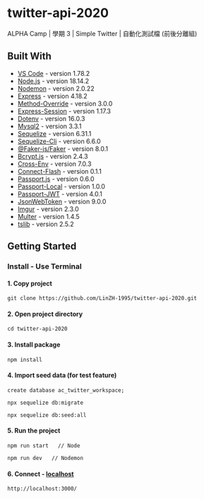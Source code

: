 # twitter-api-2020
ALPHA Camp | 學期 3 | Simple Twitter | 自動化測試檔 (前後分離組) 

## Built With
* [VS Code](https://code.visualstudio.com/) - version 1.78.2
* [Node.js](https://nodejs.org/en/) - version 18.14.2
* [Nodemon](https://github.com/remy/nodemon) - version 2.0.22
* [Express](https://github.com/expressjs/express) - version 4.18.2
* [Method-Override](https://github.com/expressjs/method-override#readme) - version 3.0.0
* [Express-Session](https://github.com/expressjs/session#readme) - version 1.17.3
* [Dotenv](https://github.com/motdotla/dotenv#readme) - version 16.0.3
* [Mysql2](https://github.com/sidorares/node-mysql2#readme) - version 3.3.1
* [Sequelize](https://github.com/sequelize/sequelize) - version 6.31.1
* [Sequelize-Cli](https://github.com/sequelize/cli) - version 6.6.0
* [@Faker-js/Faker](https://github.com/faker-js/faker) - version 8.0.1
* [Bcrypt.js](https://github.com/dcodeIO/bcrypt.js#readme) - version 2.4.3
* [Cross-Env](https://github.com/kentcdodds/cross-env#readme) - version 7.0.3
* [Connect-Flash](https://github.com/jaredhanson/connect-flash#readme) - version 0.1.1
* [Passport.js](https://github.com/jaredhanson/passport) - version 0.6.0
* [Passport-Local](https://github.com/jaredhanson/passport-local) - version 1.0.0
* [Passport-JWT](https://github.com/mikenicholson/passport-jwt) - version 4.0.1
* [JsonWebToken](https://github.com/auth0/node-jsonwebtoken) - version 9.0.0
* [Imgur](https://github.com/keneucker/imgur) - version 2.3.0
* [Multer](https://github.com/expressjs/multer#readme) - version 1.4.5
* [tslib](https://github.com/Microsoft/tslib) - version 2.5.2

## Getting Started
### Install - Use Terminal

#### 1. Copy project
```
git clone https://github.com/LinZH-1995/twitter-api-2020.git
```
#### 2. Open project directory
```
cd twitter-api-2020
```
#### 3. Install package
```
npm install
```
#### 4. Import seed data (for test feature)
```
create database ac_twitter_workspace;
```
```
npx sequelize db:migrate
```
```
npx sequelize db:seed:all
```
#### 5. Run the project
```
npm run start   // Node
```
```
npm run dev   // Nodemon
```
#### 6. Connect - [localhost](http://localhost:3000/)
```
http://localhost:3000/
```

